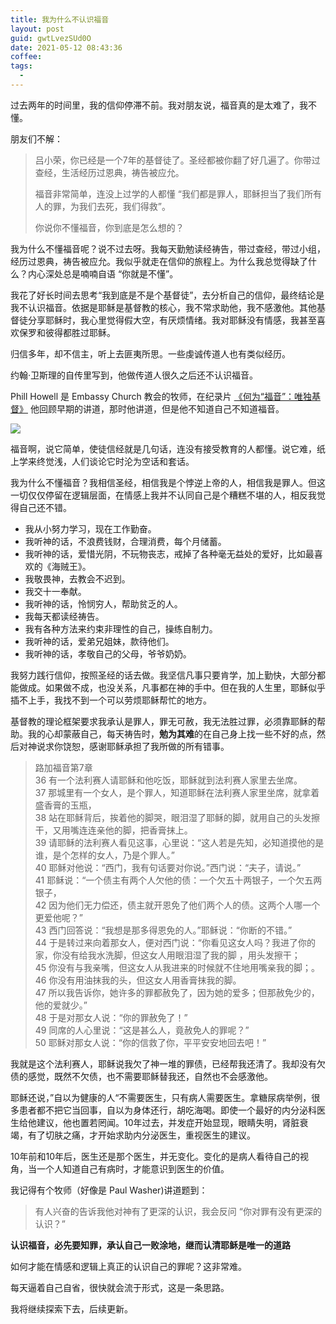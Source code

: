 ```yaml
---
title: 我为什么不认识福音
layout: post
guid: gwtLvezSUd0O
date: 2021-05-12 08:43:36
coffee:
tags:
  -
---
```


过去两年的时间里，我的信仰停滞不前。我对朋友说，福音真的是太难了，我不懂。

朋友们不解：

> 吕小荣，你已经是一个7年的基督徒了。圣经都被你翻了好几遍了。你带过查经，生活经历过恩典，祷告被应允。
> 
> 福音非常简单，连没上过学的人都懂 “我们都是罪人，耶稣担当了我们所有人的罪，为我们去死，我们得救”。    
> 
> 你说你不懂福音，你到底是怎么想的？

我为什么不懂福音呢？说不过去呀。我每天勤勉读经祷告，带过查经，带过小组，经历过恩典，祷告被应允。我似乎就走在信仰的旅程上。为什么我总觉得缺了什么？内心深处总是喃喃自语 “你就是不懂”。

我花了好长时间去思考“我到底是不是个基督徒”，去分析自己的信仰，最终结论是我不认识福音。依据是耶稣是基督教的核心，我不常求助他，我不感激他。其他基督徒分享耶稣时，我心里觉得假大空，有厌烦情绪。我对耶稣没有情感，我甚至喜欢保罗和彼得都胜过耶稣。

归信多年，却不信主，听上去匪夷所思。一些虔诚传道人也有类似经历。

约翰·卫斯理的自传里写到，他做传道人很久之后还不认识福音。

Phill Howell 是 Embassy Church 教会的牧师，在纪录片 [《何为“福音”：唯独基督》](https://youtu.be/jkmfsEtTA-I?t=250)
他回顾早期的讲道，那时他讲道，但是他不知道自己不知道福音。

![](https://mednoter.com/media/files/2021/2021-05-12_10-13-51.jpg)

福音啊，说它简单，使徒信经就是几句话，连没有接受教育的人都懂。说它难，纸上学来终觉浅，人们谈论它时沦为空话和套话。

我为什么不懂福音？我相信圣经，相信我是个悖逆上帝的人，相信我是罪人。但这一切仅仅停留在逻辑层面，在情感上我并不认同自己是个糟糕不堪的人，相反我觉得自己还不错。

- 我从小努力学习，现在工作勤奋。
- 我听神的话，不浪费钱财，合理消费，每个月储蓄。
- 我听神的话，爱惜光阴，不玩物丧志，戒掉了各种毫无益处的爱好，比如最喜欢的《海贼王》。
- 我敬畏神，去教会不迟到。
- 我交十一奉献。
- 我听神的话，怜悯穷人，帮助贫乏的人。
- 我每天都读经祷告。
- 我有各种方法来约束非理性的自己，操练自制力。
- 我听神的话，爱弟兄姐妹，款待他们。
- 我听神的话，孝敬自己的父母，爷爷奶奶。

我努力践行信仰，按照圣经的话去做。我坚信凡事只要肯学，加上勤快，大部分都能做成。如果做不成，也没关系，凡事都在神的手中。但在我的人生里，耶稣似乎插不上手，我找不到一个可以劳烦耶稣帮忙的地方。

基督教的理论框架要求我承认是罪人，罪无可赦，我无法胜过罪，必须靠耶稣的帮助。我的心却蒙蔽自己，每天祷告时，**勉为其难**的在自己身上找一些不好的点，然后对神说求你饶恕，感谢耶稣承担了我所做的所有错事。

> 路加福音第7章  
> 36 有一个法利赛人请耶稣和他吃饭，耶稣就到法利赛人家里去坐席。   
> 37 那城里有一个女人，是个罪人，知道耶稣在法利赛人家里坐席，就拿着盛香膏的玉瓶，    
> 38 站在耶稣背后，挨着他的脚哭，眼泪湿了耶稣的脚，就用自己的头发擦干，又用嘴连连亲他的脚，把香膏抹上。   
> 39 请耶稣的法利赛人看见这事，心里说：“这人若是先知，必知道摸他的是谁，是个怎样的女人，乃是个罪人。”      
> 40 耶稣对他说：“西门，我有句话要对你说。”西门说：“夫子，请说。”     
> 41 耶稣说：“一个债主有两个人欠他的债：一个欠五十两银子，一个欠五两银子，   
> 42 因为他们无力偿还，债主就开恩免了他们两个人的债。这两个人哪一个更爱他呢？”   
> 43 西门回答说：“我想是那多得恩免的人。”耶稣说：“你断的不错。”   
> 44 于是转过来向着那女人，便对西门说：“你看见这女人吗？我进了你的家，你没有给我水洗脚，但这女人用眼泪湿了我的脚 ，用头发擦干；   
> 45 你没有与我亲嘴，但这女人从我进来的时候就不住地用嘴亲我的脚；。   
> 46 你没有用油抹我的头，但这女人用香膏抹我的脚。   
> 47 所以我告诉你，她许多的罪都赦免了，因为她的爱多；但那赦免少的，他的爱就少。”    
> 48 于是对那女人说：“你的罪赦免了！”    
> 49 同席的人心里说：“这是甚么人，竟赦免人的罪呢？”   
> 50 耶稣对那女人说：“你的信救了你，平平安安地回去吧！”   

我就是这个法利赛人，耶稣说我欠了神一堆的罪债，已经帮我还清了。我却没有欠债的感觉，既然不欠债，也不需要耶稣替我还，自然也不会感激他。

耶稣还说，”自以为健康的人“不需要医生，只有病人需要医生。拿糖尿病举例，很多患者都不把它当回事，自以为身体还行，胡吃海喝。即使一个最好的内分泌科医生给他建议，他也置若罔闻。10年过去，并发症开始显现，眼睛失明，肾脏衰竭，有了切肤之痛，才开始求助内分泌医生，重视医生的建议。

10年前和10年后，医生还是那个医生，并无变化。变化的是病人看待自己的视角，当一个人知道自己有病时，才能意识到医生的价值。

我记得有个牧师（好像是 Paul Washer)讲道题到：
> 有人兴奋的告诉我他对神有了更深的认识，我会反问 “你对罪有没有更深的认识？”

**认识福音，必先要知罪，承认自己一败涂地，继而认清耶稣是唯一的道路**

如何才能在情感和逻辑上真正的认识自己的罪呢？这非常难。

每天逼着自己自省，很快就会流于形式，这是一条思路。

我将继续探索下去，后续更新。